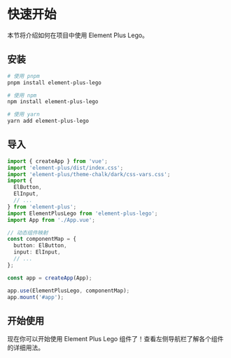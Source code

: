 # 快速开始

本节将介绍如何在项目中使用 Element Plus Lego。

## 安装

```bash
# 使用 pnpm
pnpm install element-plus-lego

# 使用 npm
npm install element-plus-lego

# 使用 yarn
yarn add element-plus-lego
```

## 导入

```ts
import { createApp } from 'vue';
import 'element-plus/dist/index.css';
import 'element-plus/theme-chalk/dark/css-vars.css';
import {
  ElButton,
  ElInput,
  // ...
} from 'element-plus';
import ElementPlusLego from 'element-plus-lego';
import App from './App.vue';

// 动态组件映射
const componentMap = {
  button: ElButton,
  input: ElInput,
  // ...
};

const app = createApp(App);

app.use(ElementPlusLego, componentMap);
app.mount('#app');
```

## 开始使用

现在你可以开始使用 Element Plus Lego 组件了！查看左侧导航栏了解各个组件的详细用法。
